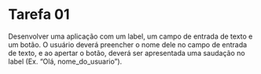 # Tarefa 01

Desenvolver uma aplicação com um label, um campo de entrada de
texto e um botão. O usuário deverá preencher o nome dele no campo de entrada de texto, e ao apertar o botão, deverá ser apresentada uma saudação no label (Ex. “Olá, nome_do_usuario”).